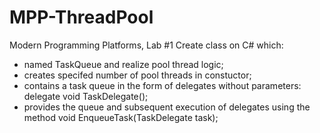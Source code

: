 # MPP-ThreadPool
Modern Programming Platforms, Lab #1
Create class on C# which:
- named TaskQueue and realize pool thread logic;
- creates specifed number of pool threads in constuctor;
- contains a task queue in the form of delegates without parameters: delegate void TaskDelegate();
- provides the queue and subsequent execution of delegates using the method void EnqueueTask(TaskDelegate task); 

